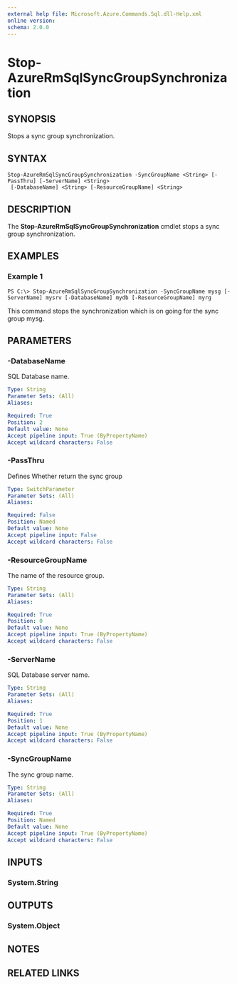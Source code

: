 ```yaml
---
external help file: Microsoft.Azure.Commands.Sql.dll-Help.xml
online version: 
schema: 2.0.0
---
```


# Stop-AzureRmSqlSyncGroupSynchronization

## SYNOPSIS
Stops a sync group synchronization.

## SYNTAX

```
Stop-AzureRmSqlSyncGroupSynchronization -SyncGroupName <String> [-PassThru] [-ServerName] <String>
 [-DatabaseName] <String> [-ResourceGroupName] <String>
```

## DESCRIPTION
The **Stop-AzureRmSqlSyncGroupSynchronization** cmdlet stops a sync group synchronization.

## EXAMPLES

### Example 1
```
PS C:\> Stop-AzureRmSqlSyncGroupSynchronization -SyncGroupName mysg [-ServerName] mysrv [-DatabaseName] mydb [-ResourceGroupName] myrg
```

This command stops the synchronization which is on going for the sync group mysg.

## PARAMETERS

### -DatabaseName
SQL Database name.

```yaml
Type: String
Parameter Sets: (All)
Aliases: 

Required: True
Position: 2
Default value: None
Accept pipeline input: True (ByPropertyName)
Accept wildcard characters: False
```

### -PassThru
Defines Whether return the sync group

```yaml
Type: SwitchParameter
Parameter Sets: (All)
Aliases: 

Required: False
Position: Named
Default value: None
Accept pipeline input: False
Accept wildcard characters: False
```

### -ResourceGroupName
The name of the resource group.

```yaml
Type: String
Parameter Sets: (All)
Aliases: 

Required: True
Position: 0
Default value: None
Accept pipeline input: True (ByPropertyName)
Accept wildcard characters: False
```

### -ServerName
SQL Database server name.

```yaml
Type: String
Parameter Sets: (All)
Aliases: 

Required: True
Position: 1
Default value: None
Accept pipeline input: True (ByPropertyName)
Accept wildcard characters: False
```

### -SyncGroupName
The sync group name.

```yaml
Type: String
Parameter Sets: (All)
Aliases: 

Required: True
Position: Named
Default value: None
Accept pipeline input: True (ByPropertyName)
Accept wildcard characters: False
```

## INPUTS

### System.String


## OUTPUTS

### System.Object

## NOTES

## RELATED LINKS

